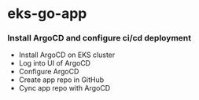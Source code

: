 # eks-go-app

### Install ArgoCD and configure ci/cd deployment
- Install ArgoCD on EKS cluster
- Log into UI of ArgoCD
- Configure ArgoCD
- Create app repo in GitHub
- Cync app repo with ArgoCD